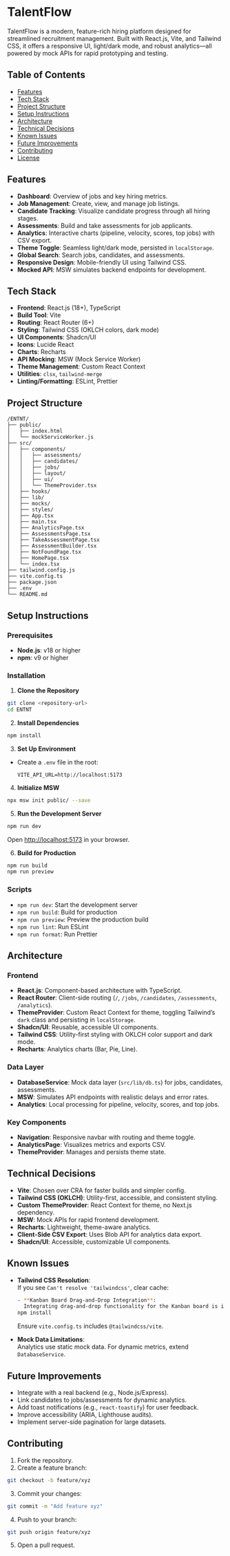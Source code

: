 # TalentFlow

TalentFlow is a modern, feature-rich hiring platform designed for streamlined recruitment management. Built with React.js, Vite, and Tailwind CSS, it offers a responsive UI, light/dark mode, and robust analytics—all powered by mock APIs for rapid prototyping and testing.

## Table of Contents

- [Features](#features)
- [Tech Stack](#tech-stack)
- [Project Structure](#project-structure)
- [Setup Instructions](#setup-instructions)
- [Architecture](#architecture)
- [Technical Decisions](#technical-decisions)
- [Known Issues](#known-issues)
- [Future Improvements](#future-improvements)
- [Contributing](#contributing)
- [License](#license)

## Features

- **Dashboard**: Overview of jobs and key hiring metrics.
- **Job Management**: Create, view, and manage job listings.
- **Candidate Tracking**: Visualize candidate progress through all hiring stages.
- **Assessments**: Build and take assessments for job applicants.
- **Analytics**: Interactive charts (pipeline, velocity, scores, top jobs) with CSV export.
- **Theme Toggle**: Seamless light/dark mode, persisted in `localStorage`.
- **Global Search**: Search jobs, candidates, and assessments.
- **Responsive Design**: Mobile-friendly UI using Tailwind CSS.
- **Mocked API**: MSW simulates backend endpoints for development.

## Tech Stack

- **Frontend**: React.js (18+), TypeScript
- **Build Tool**: Vite
- **Routing**: React Router (6+)
- **Styling**: Tailwind CSS (OKLCH colors, dark mode)
- **UI Components**: Shadcn/UI
- **Icons**: Lucide React
- **Charts**: Recharts
- **API Mocking**: MSW (Mock Service Worker)
- **Theme Management**: Custom React Context
- **Utilities**: `clsx`, `tailwind-merge`
- **Linting/Formatting**: ESLint, Prettier

## Project Structure

```
/ENTNT/
├── public/
│   ├── index.html
│   └── mockServiceWorker.js
├── src/
│   ├── components/
│   │   ├── assessments/
│   │   ├── candidates/
│   │   ├── jobs/
│   │   ├── layout/
│   │   ├── ui/
│   │   └── ThemeProvider.tsx
│   ├── hooks/
│   ├── lib/
│   ├── mocks/
│   ├── styles/
│   ├── App.tsx
│   ├── main.tsx
│   ├── AnalyticsPage.tsx
│   ├── AssessmentsPage.tsx
│   ├── TakeAssessmentPage.tsx
│   ├── AssessmentBuilder.tsx
│   ├── NotFoundPage.tsx
│   ├── HomePage.tsx
│   └── index.tsx
├── tailwind.config.js
├── vite.config.ts
├── package.json
├── .env
└── README.md
```

## Setup Instructions

### Prerequisites

- **Node.js**: v18 or higher
- **npm**: v9 or higher

### Installation

1. **Clone the Repository**

```bash
git clone <repository-url>
cd ENTNT
```

2. **Install Dependencies**

```bash
npm install
```

3. **Set Up Environment**

- Create a `.env` file in the root:
  ```
  VITE_API_URL=http://localhost:5173
  ```

4. **Initialize MSW**

```bash
npx msw init public/ --save
```

5. **Run the Development Server**

```bash
npm run dev
```

Open [http://localhost:5173](http://localhost:5173) in your browser.

6. **Build for Production**

```bash
npm run build
npm run preview
```

### Scripts

- `npm run dev`: Start the development server
- `npm run build`: Build for production
- `npm run preview`: Preview the production build
- `npm run lint`: Run ESLint
- `npm run format`: Run Prettier

## Architecture

### Frontend

- **React.js**: Component-based architecture with TypeScript.
- **React Router**: Client-side routing (`/`, `/jobs`, `/candidates`, `/assessments`, `/analytics`).
- **ThemeProvider**: Custom React Context for theme, toggling Tailwind’s `dark` class and persisting in `localStorage`.
- **Shadcn/UI**: Reusable, accessible UI components.
- **Tailwind CSS**: Utility-first styling with OKLCH color support and dark mode.
- **Recharts**: Analytics charts (Bar, Pie, Line).

### Data Layer

- **DatabaseService**: Mock data layer (`src/lib/db.ts`) for jobs, candidates, assessments.
- **MSW**: Simulates API endpoints with realistic delays and error rates.
- **Analytics**: Local processing for pipeline, velocity, scores, and top jobs.

### Key Components

- **Navigation**: Responsive navbar with routing and theme toggle.
- **AnalyticsPage**: Visualizes metrics and exports CSV.
- **ThemeProvider**: Manages and persists theme state.

## Technical Decisions

- **Vite**: Chosen over CRA for faster builds and simpler config.
- **Tailwind CSS (OKLCH)**: Utility-first, accessible, and consistent styling.
- **Custom ThemeProvider**: React Context for theme, no Next.js dependency.
- **MSW**: Mock APIs for rapid frontend development.
- **Recharts**: Lightweight, theme-aware analytics.
- **Client-Side CSV Export**: Uses Blob API for analytics data export.
- **Shadcn/UI**: Accessible, customizable UI components.

## Known Issues

- **Tailwind CSS Resolution**:  
  If you see `Can't resolve 'tailwindcss'`, clear cache:

  ```bash
  - **Kanban Board Drag-and-Drop Integration**:
    Integrating drag-and-drop functionality for the Kanban board is in progress. While the UI supports moving cards between columns, updating the underlying data state is not yet fully implemented. Ensure that state changes are properly handled and persisted when cards are moved. Further enhancements are planned to synchronize UI interactions with the mock data layer.
  npm install
  ```

  Ensure `vite.config.ts` includes `@tailwindcss/vite`.

- **Mock Data Limitations**:  
  Analytics use static mock data. For dynamic metrics, extend `DatabaseService`.

## Future Improvements

- Integrate with a real backend (e.g., Node.js/Express).
- Link candidates to jobs/assessments for dynamic analytics.
- Add toast notifications (e.g., `react-toastify`) for user feedback.
- Improve accessibility (ARIA, Lighthouse audits).
- Implement server-side pagination for large datasets.

## Contributing

1. Fork the repository.
2. Create a feature branch:

```bash
git checkout -b feature/xyz
```

3. Commit your changes:

```bash
git commit -m "Add feature xyz"
```

4. Push to your branch:

```bash
git push origin feature/xyz
```

5. Open a pull request.
